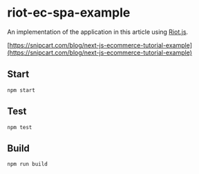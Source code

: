 # riot-ec-spa-example

An implementation of the application in this article using [Riot.js](https://riot.js.org).

[https://snipcart.com/blog/next-js-ecommerce-tutorial-example](https://snipcart.com/blog/next-js-ecommerce-tutorial-example)

## Start

```
npm start
```

## Test

```
npm test
```

## Build

```
npm run build
```